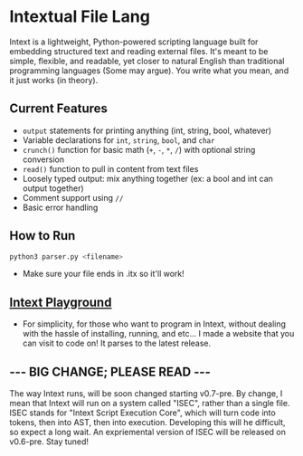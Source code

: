 # Intextual File Lang

Intext is a lightweight, Python-powered scripting language built for embedding structured text and reading external files. It's meant to be simple, flexible, and readable, yet closer to natural English than traditional programming languages (Some may argue). You write what you mean, and it just works (in theory).

## Current Features

- `output` statements for printing anything (int, string, bool, whatever)
- Variable declarations for `int`, `string`, `bool`, and `char`
- `crunch()` function for basic math (`+`, `-`, `*`, `/`) with optional string conversion
- `read()` function to pull in content from text files
- Loosely typed output: mix anything together (ex: a bool and int can output together)
- Comment support using `//`
- Basic error handling

## How to Run

```bash
python3 parser.py <filename>
```
- Make sure your file ends in .itx so it'll work!

## [Intext Playground](https://www.devhatch.site)
- For simplicity, for those who want to program in Intext, without dealing with the hassle of installing, running, and etc... I made a website that you can visit to code on! It parses to the latest release.

## --- BIG CHANGE; PLEASE READ ---
The way Intext runs, will be soon changed starting v0.7-pre. By change,
I mean that Intext will run on a system called "ISEC", rather than a single file.
ISEC stands for "Intext Script Execution Core", which will turn code into tokens, then into
AST, then into execution. Developing this will he difficult, so expect a long wait.
An expriemental version of ISEC will be released on v0.6-pre.
Stay tuned!
